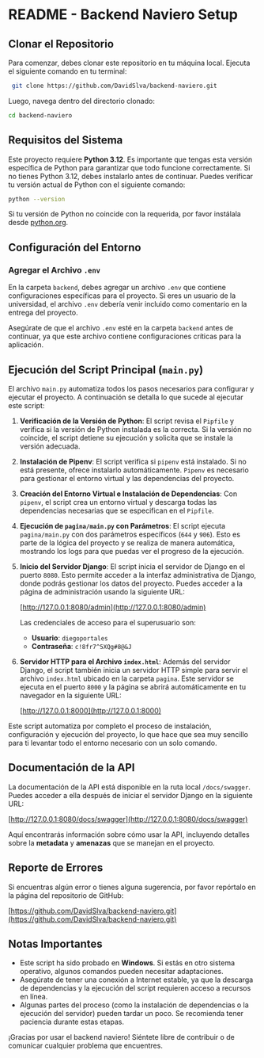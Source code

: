 # README - Backend Naviero Setup

## Clonar el Repositorio

Para comenzar, debes clonar este repositorio en tu máquina local. Ejecuta el siguiente comando en tu terminal:

```sh
 git clone https://github.com/DavidSlva/backend-naviero.git
```

Luego, navega dentro del directorio clonado:

```sh
cd backend-naviero
```

## Requisitos del Sistema

Este proyecto requiere **Python 3.12**. Es importante que tengas esta versión específica de Python para garantizar que todo funcione correctamente. Si no tienes Python 3.12, debes instalarlo antes de continuar. Puedes verificar tu versión actual de Python con el siguiente comando:

```sh
python --version
```

Si tu versión de Python no coincide con la requerida, por favor instálala desde [python.org](https://www.python.org/downloads/).

## Configuración del Entorno

### Agregar el Archivo `.env`

En la carpeta `backend`, debes agregar un archivo `.env` que contiene configuraciones específicas para el proyecto. Si eres un usuario de la universidad, el archivo `.env` debería venir incluido como comentario en la entrega del proyecto.

Asegúrate de que el archivo `.env` esté en la carpeta `backend` antes de continuar, ya que este archivo contiene configuraciones críticas para la aplicación.

## Ejecución del Script Principal (`main.py`)

El archivo `main.py` automatiza todos los pasos necesarios para configurar y ejecutar el proyecto. A continuación se detalla lo que sucede al ejecutar este script:

1. **Verificación de la Versión de Python**: El script revisa el `Pipfile` y verifica si la versión de Python instalada es la correcta. Si la versión no coincide, el script detiene su ejecución y solicita que se instale la versión adecuada.

2. **Instalación de Pipenv**: El script verifica si `pipenv` está instalado. Si no está presente, ofrece instalarlo automáticamente. `Pipenv` es necesario para gestionar el entorno virtual y las dependencias del proyecto.

3. **Creación del Entorno Virtual e Instalación de Dependencias**: Con `pipenv`, el script crea un entorno virtual y descarga todas las dependencias necesarias que se especifican en el `Pipfile`.

4. **Ejecución de `pagina/main.py` con Parámetros**: El script ejecuta `pagina/main.py` con dos parámetros específicos (`644` y `906`). Esto es parte de la lógica del proyecto y se realiza de manera automática, mostrando los logs para que puedas ver el progreso de la ejecución.

5. **Inicio del Servidor Django**: El script inicia el servidor de Django en el puerto `8080`. Esto permite acceder a la interfaz administrativa de Django, donde podrás gestionar los datos del proyecto. Puedes acceder a la página de administración usando la siguiente URL:

   [http://127.0.0.1:8080/admin](http://127.0.0.1:8080/admin)

   Las credenciales de acceso para el superusuario son:

   - **Usuario**: `diegoportales`
   - **Contraseña**: `c!8fr7^5XQg#8@&J`

6. **Servidor HTTP para el Archivo `index.html`**: Además del servidor Django, el script también inicia un servidor HTTP simple para servir el archivo `index.html` ubicado en la carpeta `pagina`. Este servidor se ejecuta en el puerto `8000` y la página se abrirá automáticamente en tu navegador en la siguiente URL:

   [http://127.0.0.1:8000](http://127.0.0.1:8000)

Este script automatiza por completo el proceso de instalación, configuración y ejecución del proyecto, lo que hace que sea muy sencillo para ti levantar todo el entorno necesario con un solo comando.

## Documentación de la API

La documentación de la API está disponible en la ruta local `/docs/swagger`. Puedes acceder a ella después de iniciar el servidor Django en la siguiente URL:

[http://127.0.0.1:8080/docs/swagger](http://127.0.0.1:8080/docs/swagger)

Aquí encontrarás información sobre cómo usar la API, incluyendo detalles sobre la **metadata** y **amenazas** que se manejan en el proyecto.

## Reporte de Errores

Si encuentras algún error o tienes alguna sugerencia, por favor repórtalo en la página del repositorio de GitHub:

[https://github.com/DavidSlva/backend-naviero.git](https://github.com/DavidSlva/backend-naviero.git)

## Notas Importantes

- Este script ha sido probado en **Windows**. Si estás en otro sistema operativo, algunos comandos pueden necesitar adaptaciones.
- Asegúrate de tener una conexión a Internet estable, ya que la descarga de dependencias y la ejecución del script requieren acceso a recursos en línea.
- Algunas partes del proceso (como la instalación de dependencias o la ejecución del servidor) pueden tardar un poco. Se recomienda tener paciencia durante estas etapas.

¡Gracias por usar el backend naviero! Siéntete libre de contribuir o de comunicar cualquier problema que encuentres.
